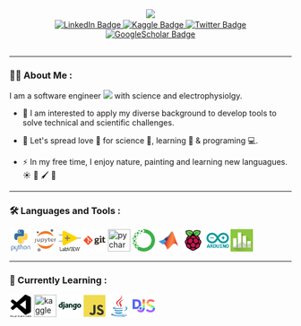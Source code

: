 <div id="header" align="center">
  <img src="https://media.tenor.com/drzSGxNJG3sAAAAi/cbse-tayari.gif" width="200"/>
</div>

<div id="badges" align="center">
  <a href="https://www.linkedin.com/in/ecem-aydin-a3586b238/">
    <img src="https://img.shields.io/badge/LinkedIn-blue?style=for-the-badge&logo=linkedin&logoColor=white" alt="LinkedIn Badge"/>
  </a>
    <a href="https://www.kaggle.com/ea35neuro">
    <img src="https://img.shields.io/badge/Kaggle-white?style=for-the-badge&logo=Kaggle&logoColor=blue" alt="Kaggle Badge"/>
  </a>
  <a href="https://twitter.com/eceem_aydin">
    <img src="https://img.shields.io/badge/Twitter-blue?style=for-the-badge&logo=twitter&logoColor=white" alt="Twitter Badge"/>
  </a>
    <a href="https://scholar.google.com/citations?user=7GQJve0AAAAJ&hl=en">
    <img src="https://img.shields.io/badge/GoogleScholar-white?style=for-the-badge&logo=GoogleScholar" alt="GoogleScholar Badge"/>
  </a>
</div>


<div id="badges" align="center">
   <img src="https://komarev.com/ghpvc/?username=ea35&style=flat-square&color=orange" alt=""/>
</div>

---

### :woman_technologist: About Me :
I am a software engineer <img src="https://media.giphy.com/media/WUlplcMpOCEmTGBtBW/giphy.gif" width="30"> with science and electrophysiolgy. 

- 📌 I am interested to apply my diverse background to develop tools to solve technical and scientific challenges. 

- 🎯 Let's spread love 💜 for science :telescope:, learning :seedling: & programing :computer:.

- :zap: In my free time, I enjoy nature, painting and learning new languagues. :sunny: :running: :paintbrush: :book: 

---

### :hammer_and_wrench: Languages and Tools :

<div>
  <img src="https://github.com/devicons/devicon/blob/master/icons/python/python-original-wordmark.svg" title="Python" **alt="Python" width="40" height="40"/>
  <img src="https://github.com/devicons/devicon/blob/master/icons/jupyter/jupyter-original-wordmark.svg" title="jupyter" **alt="jupyter" width="40" height="40"/>
  <img src="https://github.com/devicons/devicon/blob/master/icons/labview/labview-original-wordmark.svg" title="labview" **alt="labview" width="40" height="40"/>
  <img src="https://github.com/devicons/devicon/blob/master/icons/git/git-original-wordmark.svg" title="Git" **alt="Git" width="40" height="40"/>
  <img src="https://miro.medium.com/max/1200/1*6Dhu1H4t028lOGbaZuyRCw.png" title="pycharm" **alt="pycharm" width="40" height="40"/>
  <img src="https://github.com/devicons/devicon/blob/master/icons/anaconda/anaconda-original.svg" title="Anaconda" **alt="Anaconda" width="40" height="40"/>
  <img src="https://github.com/devicons/devicon/blob/master/icons/matlab/matlab-original.svg" title="matlab" **alt="matlab" width="40" height="40"/>
  <img src="https://github.com/devicons/devicon/blob/master/icons/raspberrypi/raspberrypi-original.svg" title="raspberry" **alt="raspberry" width="40" height="40"/>
  <img src="https://github.com/devicons/devicon/blob/master/icons/arduino/arduino-original-wordmark.svg" title="arduino" **alt="arduino" width="40" height="40"/>
  <img src="https://github.com/devicons/devicon/blob/master/icons/minitab/minitab-original.svg" title="minitab" **alt="minitab" width="40" height="40"/>
</div> 

---

### 🧠 Currently Learning :

<div>
  <img src="https://github.com/devicons/devicon/blob/master/icons/vscode/vscode-plain-wordmark.svg" title="vscode" **alt="vscode" width="40" height="40"/>
  <img src="https://cdn4.iconfinder.com/data/icons/logos-and-brands/512/189_Kaggle_logo_logos-1024.png" title="kaggle" **alt="kaggle" width="40" height="40"/>
  <img src="https://github.com/devicons/devicon/blob/master/icons/django/django-plain-wordmark.svg" title="django" **alt="django" width="40" height="40"/>
  <img src="https://github.com/devicons/devicon/blob/master/icons/javascript/javascript-original.svg" title="javascript" **alt="javascript" width="40" height="40"/>
  <img src="https://github.com/devicons/devicon/blob/master/icons/java/java-original.svg" title="java" **alt="java" width="40" height="40"/>
  <img src="https://github.com/devicons/devicon/blob/master/icons/discordjs/discordjs-original.svg" title="discordjs" **alt="discordjs" width="40" height="40"/>
<div>
